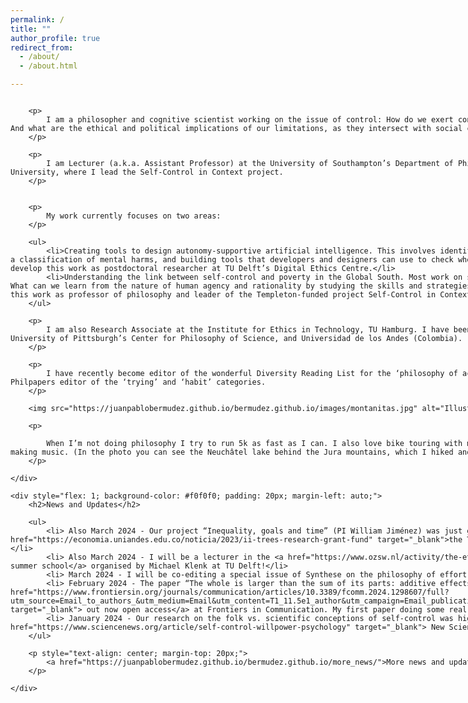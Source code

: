 ```yaml
---
permalink: /
title: ""
author_profile: true
redirect_from: 
  - /about/
  - /about.html

---
```


<div style="display: flex;">
    <div style="flex: 2; padding-right: 20px;">

        <p>
            I am a philosopher and cognitive scientist working on the issue of control: How do we exert control over our actions? What are the limits of that control? And what are the ethical and political implications of our limitations, as they intersect with social contexts and new technologies?
        </p>
        
        <p>
            I am Lecturer (a.k.a. Assistant Professor) at the University of Southampton’s Department of Philosophy, and Researcher at Externado de Colombia University, where I lead the Self-Control in Context project. 
        </p>

        
        <p>
            My work currently focuses on two areas:
        </p>
        
        <ul>
            <li>Creating tools to design autonomy-supportive artificial intelligence. This involves identifying the ethical boundaries of AI-based influence, building a classification of mental harms, and building tools that developers and designers can use to check whether their AI systems support or hinder human autonomy. I develop this work as postdoctoral researcher at TU Delft’s Digital Ethics Centre.</li>
            <li>Understanding the link between self-control and poverty in the Global South. Most work on self-control has studied populations in the Global North. What can we learn from the nature of human agency and rationality by studying the skills and strategies people develop in a broader set of contexts? I develop this work as professor of philosophy and leader of the Templeton-funded project Self-Control in Context at Universidad Externado de Colombia.</li>
        </ul>
        
        <p>
            I am also Research Associate at the Institute for Ethics in Technology, TU Hamburg. I have been visiting scholar at the University of Oxford, the University of Pittsburgh’s Center for Philosophy of Science, and Universidad de los Andes (Colombia).
        </p>
        
        <p>
            I have recently become editor of the wonderful Diversity Reading List for the ‘philosophy of action’ and ‘ethics of technology’ categories. I am also Philpapers editor of the ‘trying’ and ‘habit’ categories.
        </p>
    
        <img src="https://juanpablobermudez.github.io/bermudez.github.io/images/montanitas.jpg" alt="Illustration" style="width: 450px;">
    
        <p>
            
            When I’m not doing philosophy I try to run 5k as fast as I can. I also love bike touring with my wife Ade, hiking up and down mountains and occasionally making music. (In the photo you can see the Neuchâtel lake behind the Jura mountains, which I hiked and biked around while being a postdoc there.)
        </p>
                
    </div>
    
    <div style="flex: 1; background-color: #f0f0f0; padding: 20px; margin-left: auto;">
        <h2>News and Updates</h2>
        
        <ul>
            <li> Also March 2024 - Our project “Inequality, goals and time” (PI William Jiménez) was just granted USD $15.000 in funding by <a href="https://economia.uniandes.edu.co/noticia/2023/ii-trees-research-grant-fund" target="_blank">the TREES research grant fund</a> (Uniandes & Ford Foundation)!</li>
            <li> Also March 2024 - I will be a lecturer in the <a href="https://www.ozsw.nl/activity/the-ethics-of-influence/" target="_blank"> Ethics of Influence summer school</a> organised by Michael Klenk at TU Delft!</li>
            <li> March 2024 - I will be co-editing a special issue of Synthese on the philosophy of effort with Malte Hendrickx and Olivier Massin!</li>
            <li> February 2024 - The paper “The whole is larger than the sum of its parts: additive effects of SMS nudge bundles”, coauthored with S. Barbosa, is <a href="https://www.frontiersin.org/journals/communication/articles/10.3389/fcomm.2024.1298607/full?utm_source=Email_to_authors_&utm_medium=Email&utm_content=T1_11.5e1_author&utm_campaign=Email_publication&field&journalName=Frontiers_in_Communication&id=1298607" target="_blank"> out now open access</a> at Frontiers in Communication. My first paper doing some real nudging!</li>
            <li> January 2024 - Our research on the folk vs. scientific conceptions of self-control was highlighted in a <a href="https://www.sciencenews.org/article/self-control-willpower-psychology" target="_blank"> New Scientist article</a>. </li>
        </ul>
    
        <p style="text-align: center; margin-top: 20px;">
            <a href="https://juanpablobermudez.github.io/bermudez.github.io/more_news/">More news and updates</a>
        </p>
        
    </div>
</div>


​    
​    
